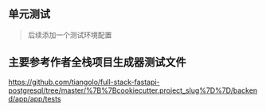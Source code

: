 ## 单元测试

> 后续添加一个测试环境配置

## 主要参考作者全栈项目生成器测试文件

https://github.com/tiangolo/full-stack-fastapi-postgresql/tree/master/%7B%7Bcookiecutter.project_slug%7D%7D/backend/app/app/tests

